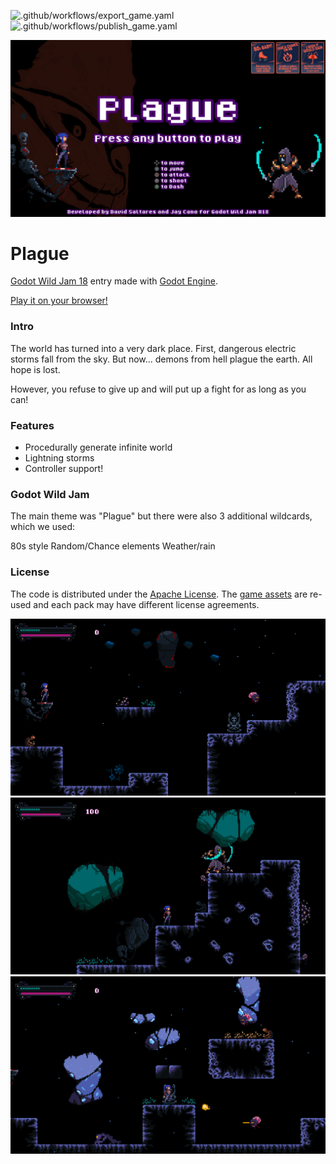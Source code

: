 ![.github/workflows/export_game.yaml](https://github.com/dsaltares/godot-wild-jam-18/workflows/.github/workflows/export_game.yaml/badge.svg)
![.github/workflows/publish_game.yaml](https://github.com/dsaltares/godot-wild-jam-18/workflows/.github/workflows/publish_game.yaml/badge.svg)

![plague](img/menu.png)

# Plague

[Godot Wild Jam 18](https://itch.io/jam/godot-wild-jam-18) entry made with
[Godot Engine](https://godotengine.org/).

[Play it on your browser!](https://david-saltares.itch.io/plague)

### Intro

The world has turned into a very dark place. First, dangerous electric storms fall from
the sky. But now... demons from hell plague the earth. All hope is lost.

However, you refuse to give up and will put up a fight for as long as you can!

### Features

* Procedurally generate infinite world
* Lightning storms
* Controller support!

### Godot Wild Jam

The main theme was "Plague" but there were also 3 additional wildcards, which we used:

80s style
Random/Chance elements
Weather/rain

### License

The code is distributed under the [Apache License](./LICENSE). The [game assets](./ASSETS.md)
are re-used and each pack may have different license agreements.


![plague_01](img/screen_01.png)
![plague_02](img/screen_02.png)
![plague_03](img/screen_03.png)
